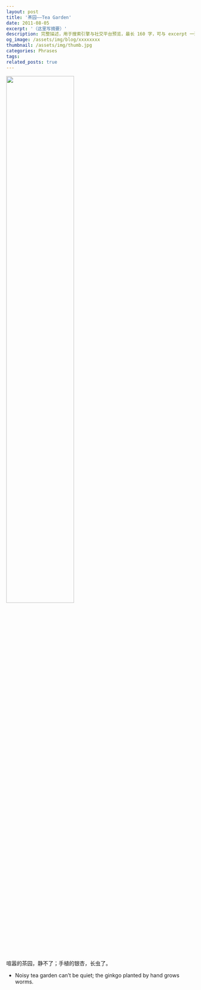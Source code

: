 ```yaml
---
layout: post
title: '茶园——Tea Garden'
date: 2011-08-05
excerpt: '（这里写摘要）'
description: 完整描述，用于搜索引擎与社交平台预览，最长 160 字，可与 excerpt 一致
og_image: /assets/img/blog/xxxxxxxx
thumbnail: /assets/img/thumb.jpg
categories: Phrases
tags: 
related_posts: true
---
```


<img src="{{ '/assets/img/blog/xxxxxxxx' | relative_url }}" style="width:60%;">

喧嚣的茶园，静不了；手植的银杏，长虫了。

- Noisy tea garden can’t be quiet; the ginkgo planted by hand grows worms.
